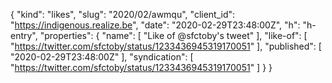 {
  "kind": "likes",
  "slug": "2020/02/awmqu",
  "client_id": "https://indigenous.realize.be",
  "date": "2020-02-29T23:48:00Z",
  "h": "h-entry",
  "properties": {
    "name": [
      "Like of @sfctoby's tweet"
    ],
    "like-of": [
      "https://twitter.com/sfctoby/status/1233436945319170051"
    ],
    "published": [
      "2020-02-29T23:48:00Z"
    ],
    "syndication": [
      "https://twitter.com/sfctoby/status/1233436945319170051"
    ]
  }
}
